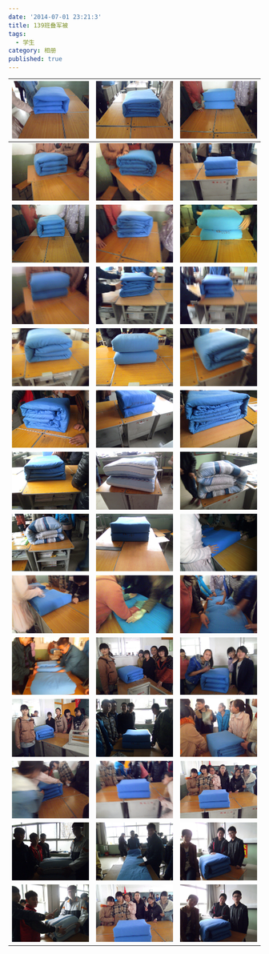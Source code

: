 ```yaml
---
date: '2014-07-01 23:21:3'
title: 139班叠军被
tags:
  - 学生
category: 相册
published: true
---
```

| ![1](/images/2014/07/139junbei/1.jpg)   | ![2](/images/2014/07/139junbei/2.jpg)   | ![3](/images/2014/07/139junbei/3.jpg)   |
|------------------------------------------|------------------------------------------|------------------------------------------|
| ![4](/images/2014/07/139junbei/4.jpg)   | ![5](/images/2014/07/139junbei/5.jpg)   | ![6](/images/2014/07/139junbei/6.jpg)   |
| ![7](/images/2014/07/139junbei/7.jpg)   | ![8](/images/2014/07/139junbei/8.jpg)   | ![9](/images/2014/07/139junbei/9.jpg)   |
| ![10](/images/2014/07/139junbei/10.jpg) | ![11](/images/2014/07/139junbei/11.jpg) | ![12](/images/2014/07/139junbei/12.jpg) |
| ![13](/images/2014/07/139junbei/13.jpg) | ![14](/images/2014/07/139junbei/14.jpg) | ![15](/images/2014/07/139junbei/15.jpg) |
| ![16](/images/2014/07/139junbei/16.jpg) | ![17](/images/2014/07/139junbei/17.jpg) | ![18](/images/2014/07/139junbei/18.jpg) |
| ![19](/images/2014/07/139junbei/19.jpg) | ![20](/images/2014/07/139junbei/20.jpg) | ![21](/images/2014/07/139junbei/21.jpg) |
| ![22](/images/2014/07/139junbei/22.jpg) | ![23](/images/2014/07/139junbei/23.jpg) | ![24](/images/2014/07/139junbei/24.jpg) |
| ![25](/images/2014/07/139junbei/25.jpg) | ![26](/images/2014/07/139junbei/26.jpg) | ![27](/images/2014/07/139junbei/27.jpg) |
| ![28](/images/2014/07/139junbei/28.jpg) | ![29](/images/2014/07/139junbei/29.jpg) | ![30](/images/2014/07/139junbei/30.jpg) |
| ![31](/images/2014/07/139junbei/31.jpg) | ![32](/images/2014/07/139junbei/32.jpg) | ![33](/images/2014/07/139junbei/33.jpg) |
| ![34](/images/2014/07/139junbei/34.jpg) | ![35](/images/2014/07/139junbei/35.jpg) | ![36](/images/2014/07/139junbei/36.jpg) |
| ![37](/images/2014/07/139junbei/37.jpg) | ![38](/images/2014/07/139junbei/38.jpg) | ![39](/images/2014/07/139junbei/39.jpg) |
| ![40](/images/2014/07/139junbei/40.jpg) | ![41](/images/2014/07/139junbei/41.jpg) | ![42](/images/2014/07/139junbei/42.jpg) |
